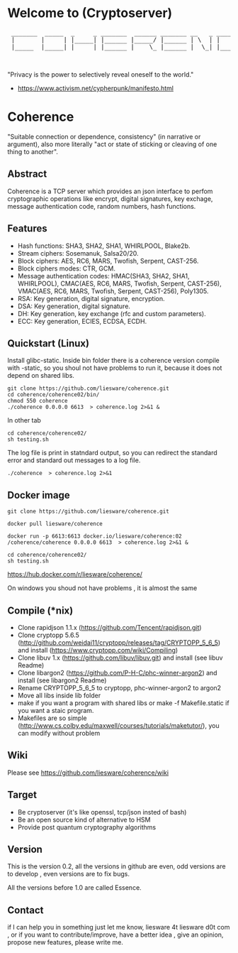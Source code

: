 # Welcome to (Cryptoserver)
<pre>
 _______  _____  _     _ _______  ______ _______ __   _ _______ _______
 |       |     | |_____| |______ |_____/ |______ | \  | |       |______
 |_____  |_____| |     | |______ |    \_ |______ |  \_| |_____  |______

 </pre>

"Privacy is the power to selectively reveal oneself to the world." 
- https://www.activism.net/cypherpunk/manifesto.html

# Coherence

"Suitable connection or dependence, consistency" (in narrative or argument), also more literally "act or state of sticking or cleaving of one thing to another". 


## Abstract

Coherence is a TCP server which provides an json interface to perfom cryptographic operations like encrypt, digital signatures, key exchage, message authentication code, random numbers, hash functions.

 
## Features

* Hash functions: SHA3, SHA2, SHA1, WHIRLPOOL, Blake2b.
* Stream ciphers: Sosemanuk, Salsa20/20.
* Block ciphers: AES, RC6, MARS, Twofish, Serpent, CAST-256.
* Block ciphers modes: CTR, GCM.
* Message authentication codes: HMAC(SHA3, SHA2, SHA1, WHIRLPOOL),  CMAC(AES, RC6, MARS, Twofish, Serpent, CAST-256), VMAC(AES, RC6, MARS, Twofish, Serpent, CAST-256), Poly1305.
* RSA: Key generation, digital signature, encryption.
* DSA: Key generation, digital signature.
* DH: Key generation, key exchange (rfc and custom parameters).
* ECC: Key generation, ECIES, ECDSA, ECDH.


## Quickstart (Linux)

Install glibc-static.
Inside bin folder there is a coherence version compile with -static, so you shoul not have problems to run it, because it does not depend on shared libs. 
```
git clone https://github.com/liesware/coherence.git
cd coherence/coherence02/bin/
chmod 550 coherence
./coherence 0.0.0.0 6613  > coherence.log 2>&1 &
```
In other tab
```
cd coherence/coherence02/
sh testing.sh
```
The log file is print in statndard output, so you can redirect the standard error and standard out messages to a log file.
```
./coherence  > coherence.log 2>&1
```
## Docker image

```
git clone https://github.com/liesware/coherence.git

docker pull liesware/coherence

docker run -p 6613:6613 docker.io/liesware/coherence:02  /coherence/coherence 0.0.0.0 6613  > coherence.log 2>&1 &

cd coherence/coherence02/
sh testing.sh

```
https://hub.docker.com/r/liesware/coherence/

On windows you shoud not have problems , it is almost the same 

## Compile (*nix)
* Clone rapidjson 1.1.x (https://github.com/Tencent/rapidjson.git)
* Clone cryptopp 5.6.5 (http://github.com/weidai11/cryptopp/releases/tag/CRYPTOPP_5_6_5) and install (https://www.cryptopp.com/wiki/Compiling)
* Clone libuv 1.x (https://github.com/libuv/libuv.git) and install (see libuv Readme)
* Clone libargon2 (https://github.com/P-H-C/phc-winner-argon2) and install (see libargon2 Readme)
* Rename CRYPTOPP_5_6_5 to cryptopp, phc-winner-argon2 to argon2
* Move all libs inside lib folder
* make if you want a program with shared libs or make -f Makefile.static if you want a staic program.
* Makefiles are so simple (http://www.cs.colby.edu/maxwell/courses/tutorials/maketutor/), you can modify without problem

## Wiki
Please see https://github.com/liesware/coherence/wiki

## Target

* Be cryptoserver (it's like openssl, tcp/json insted of bash)
* Be an open source kind of alternative to HSM
* Provide post quantum cryptography algorithms

## Version
This is the version 0.2, all the versions in github  are even, odd versions are to develop , even versions  are to fix bugs.

All the versions before 1.0 are called Essence.

## Contact

if I can help you in something just let me know, 
liesware 4t liesware d0t com , 
or if you want to contribute/improve, have a better idea , give an opinion, propose new features, please write me.
